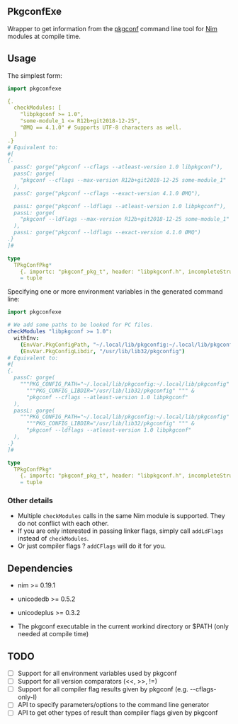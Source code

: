 ## PkgconfExe

Wrapper to get information from the [pkgconf](http://pkgconf.org/) command line tool for [Nim](https://nim-lang.org/) modules at compile time.

## Usage

The simplest form:
```Nim
import pkgconfexe

{.
  checkModules: [
    "libpkgconf >= 1.0",
    "some-module_1 <= R12b+git2018-12-25",
    "ØMQ == 4.1.0" # Supports UTF-8 characters as well.
  ]
.}
# Equivalent to:
#[
{.
  passC: gorge("pkgconf --cflags --atleast-version 1.0 libpkgconf"),
  passC: gorge(
    "pkgconf --cflags --max-version R12b+git2018-12-25 some-module_1"
  ),
  passC: gorge("pkgconf --cflags --exact-version 4.1.0 ØMQ"),

  passL: gorge("pkgconf --ldflags --atleast-version 1.0 libpkgconf"),
  passL: gorge(
    "pkgconf --ldflags --max-version R12b+git2018-12-25 some-module_1"
  ),
  passL: gorge("pkgconf --ldflags --exact-version 4.1.0 ØMQ")
.}
]#

type
  TPkgConfPkg*
    {. importc: "pkgconf_pkg_t", header: "libpkgconf.h", incompleteStruct.}
    = tuple
```

Specifying one or more environment variables in the generated command line:
```Nim
import pkgconfexe

# We add some paths to be looked for PC files.
checkModules "libpkgconf >= 1.0":
  withEnv:
    (EnvVar.PkgConfigPath, "~/.local/lib/pkgconfig:~/.local/lib/pkgconfig")
    (EnvVar.PkgConfigLibdir, "/usr/lib/lib32/pkgconfig")
# Equivalent to:
#[
{.
  passC: gorge(
    """PKG_CONFIG_PATH="~/.local/lib/pkgconfig:~/.local/lib/pkgconfig" """ &
      """PKG_CONFIG_LIBDIR="/usr/lib/lib32/pkgconfig" """ &
      "pkgconf --cflags --atleast-version 1.0 libpkgconf"
  ),
  passL: gorge(
    """PKG_CONFIG_PATH="~/.local/lib/pkgconfig:~/.local/lib/pkgconfig" """ &
      """PKG_CONFIG_LIBDIR="/usr/lib/lib32/pkgconfig" """ &
      "pkgconf --ldflags --atleast-version 1.0 libpkgconf"
  ),
.}
]#

type
  TPkgConfPkg*
    {. importc: "pkgconf_pkg_t", header: "libpkgconf.h", incompleteStruct.}
    = tuple
```

### Other details

* Multiple `checkModules` calls in the same Nim module is supported. They do not conflict with each other.
* If you are only interested in passing linker flags, simply call `addLdFlags` instead of `checkModules`.
* Or just compiler flags ? `addCFlags` will do it for you.

## Dependencies

* nim >= 0.19.1
* unicodedb >= 0.5.2
* unicodeplus >= 0.3.2

* The pkgconf executable in the current workind directory or $PATH (only needed at compile time)

## TODO

- [ ] Support for all environment variables used by pkgconf
- [ ] Support for all version comparators (<<, >>, !=)
- [ ] Support for all compiler flag results given by pkgconf (e.g. --cflags-only-I)
- [ ] API to specify parameters/options to the command line generator
- [ ] API to get other types of result than compiler flags given by pkgconf
